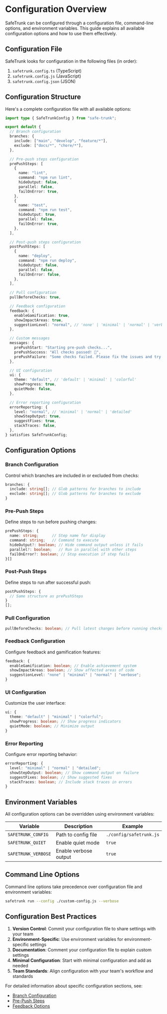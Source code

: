 # Configuration Overview

SafeTrunk can be configured through a configuration file, command-line options, and environment variables. This guide explains all available configuration options and how to use them effectively.

## Configuration File

SafeTrunk looks for configuration in the following files (in order):

1. `safetrunk.config.ts` (TypeScript)
2. `safetrunk.config.js` (JavaScript)
3. `safetrunk.config.json` (JSON)

## Configuration Structure

Here's a complete configuration file with all available options:

```typescript
import type { SafeTrunkConfig } from "safe-trunk";

export default {
  // Branch configuration
  branches: {
    include: ["main", "develop", "feature/*"],
    exclude: ["docs/*", "chore/*"],
  },

  // Pre-push steps configuration
  prePushSteps: [
    {
      name: "lint",
      command: "npm run lint",
      hideOutput: false,
      parallel: false,
      failOnError: true,
    },
    {
      name: "test",
      command: "npm run test",
      hideOutput: true,
      parallel: false,
      failOnError: true,
    },
  ],

  // Post-push steps configuration
  postPushSteps: [
    {
      name: "deploy",
      command: "npm run deploy",
      hideOutput: false,
      parallel: false,
      failOnError: false,
    },
  ],

  // Pull configuration
  pullBeforeChecks: true,

  // Feedback configuration
  feedback: {
    enableGamification: true,
    showImpactAreas: true,
    suggestionLevel: "normal", // 'none' | 'minimal' | 'normal' | 'verbose'
  },

  // Custom messages
  messages: {
    prePushStart: "Starting pre-push checks...",
    prePushSuccess: "All checks passed! 🎉",
    prePushFailure: "Some checks failed. Please fix the issues and try again.",
  },

  // UI configuration
  ui: {
    theme: "default", // 'default' | 'minimal' | 'colorful'
    showProgress: true,
    quietMode: false,
  },

  // Error reporting configuration
  errorReporting: {
    level: "normal", // 'minimal' | 'normal' | 'detailed'
    showStepOutput: true,
    suggestFixes: true,
    stackTraces: false,
  },
} satisfies SafeTrunkConfig;
```

## Configuration Options

### Branch Configuration

Control which branches are included in or excluded from checks:

```typescript
branches: {
  include: string[]; // Glob patterns for branches to include
  exclude: string[]; // Glob patterns for branches to exclude
}
```

### Pre-Push Steps

Define steps to run before pushing changes:

```typescript
prePushSteps: {
  name: string;      // Step name for display
  command: string;   // Command to execute
  hideOutput?: boolean; // Hide command output unless it fails
  parallel?: boolean;   // Run in parallel with other steps
  failOnError?: boolean; // Stop execution if step fails
}[]
```

### Post-Push Steps

Define steps to run after successful push:

```typescript
postPushSteps: {
  // Same structure as prePushSteps
}
[];
```

### Pull Configuration

```typescript
pullBeforeChecks: boolean; // Pull latest changes before running checks
```

### Feedback Configuration

Configure feedback and gamification features:

```typescript
feedback: {
  enableGamification: boolean; // Enable achievement system
  showImpactAreas: boolean; // Show affected areas of code
  suggestionLevel: "none" | "minimal" | "normal" | "verbose";
}
```

### UI Configuration

Customize the user interface:

```typescript
ui: {
  theme: "default" | "minimal" | "colorful";
  showProgress: boolean; // Show progress indicators
  quietMode: boolean; // Minimize output
}
```

### Error Reporting

Configure error reporting behavior:

```typescript
errorReporting: {
  level: "minimal" | "normal" | "detailed";
  showStepOutput: boolean; // Show command output on failure
  suggestFixes: boolean; // Show suggested fixes
  stackTraces: boolean; // Include stack traces in errors
}
```

## Environment Variables

All configuration options can be overridden using environment variables:

| Variable            | Description           | Example                 |
| ------------------- | --------------------- | ----------------------- |
| `SAFETRUNK_CONFIG`  | Path to config file   | `./config/safetrunk.js` |
| `SAFETRUNK_QUIET`   | Enable quiet mode     | `true`                  |
| `SAFETRUNK_VERBOSE` | Enable verbose output | `true`                  |

## Command Line Options

Command line options take precedence over configuration file and environment variables:

```bash
safetrunk run --config ./custom-config.js --verbose
```

## Configuration Best Practices

1. **Version Control**: Commit your configuration file to share settings with your team
2. **Environment-Specific**: Use environment variables for environment-specific settings
3. **Documentation**: Comment your configuration file to explain custom settings
4. **Minimal Configuration**: Start with minimal configuration and add as needed
5. **Team Standards**: Align configuration with your team's workflow and standards

For detailed information about specific configuration sections, see:

- [Branch Configuration](/config/branch-config)
- [Pre-Push Steps](/config/pre-push-steps)
- [Feedback Options](/config/feedback-options)
